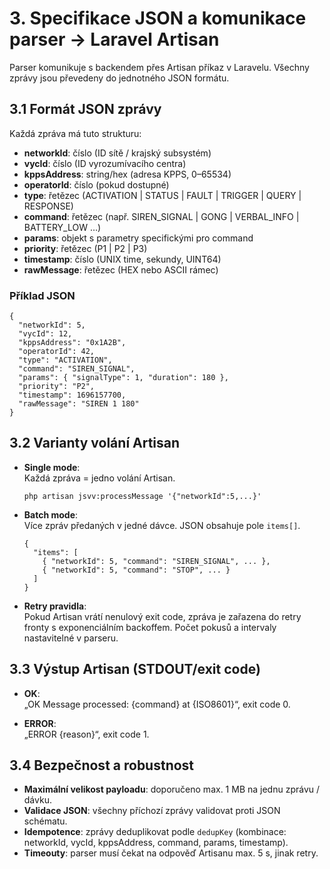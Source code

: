 # 3. Specifikace JSON a komunikace parser → Laravel Artisan

Parser komunikuje s backendem přes Artisan příkaz v Laravelu. Všechny zprávy jsou převedeny do jednotného JSON formátu.

## 3.1 Formát JSON zprávy

Každá zpráva má tuto strukturu:

- **networkId**: číslo (ID sítě / krajský subsystém)  
- **vycId**: číslo (ID vyrozumívacího centra)  
- **kppsAddress**: string/hex (adresa KPPS, 0–65534)  
- **operatorId**: číslo (pokud dostupné)  
- **type**: řetězec (ACTIVATION | STATUS | FAULT | TRIGGER | QUERY | RESPONSE)  
- **command**: řetězec (např. SIREN_SIGNAL | GONG | VERBAL_INFO | BATTERY_LOW …)  
- **params**: objekt s parametry specifickými pro command  
- **priority**: řetězec (P1 | P2 | P3)  
- **timestamp**: číslo (UNIX time, sekundy, UINT64)  
- **rawMessage**: řetězec (HEX nebo ASCII rámec)  

### Příklad JSON
```
{
  "networkId": 5,
  "vycId": 12,
  "kppsAddress": "0x1A2B",
  "operatorId": 42,
  "type": "ACTIVATION",
  "command": "SIREN_SIGNAL",
  "params": { "signalType": 1, "duration": 180 },
  "priority": "P2",
  "timestamp": 1696157700,
  "rawMessage": "SIREN 1 180"
}
```

## 3.2 Varianty volání Artisan

- **Single mode**:  
  Každá zpráva = jedno volání Artisan.  
  ```
  php artisan jsvv:processMessage '{"networkId":5,...}'
  ```

- **Batch mode**:  
  Více zpráv předaných v jedné dávce. JSON obsahuje pole `items[]`.  
  ```
  {
    "items": [
      { "networkId": 5, "command": "SIREN_SIGNAL", ... },
      { "networkId": 5, "command": "STOP", ... }
    ]
  }
  ```

- **Retry pravidla**:  
  Pokud Artisan vrátí nenulový exit code, zpráva je zařazena do retry fronty s exponenciálním backoffem. Počet pokusů a intervaly nastavitelné v parseru.  

## 3.3 Výstup Artisan (STDOUT/exit code)

- **OK**:  
  „OK Message processed: {command} at {ISO8601}“, exit code 0.  

- **ERROR**:  
  „ERROR {reason}“, exit code 1.  

## 3.4 Bezpečnost a robustnost

- **Maximální velikost payloadu**: doporučeno max. 1 MB na jednu zprávu / dávku.  
- **Validace JSON**: všechny příchozí zprávy validovat proti JSON schématu.  
- **Idempotence**: zprávy deduplikovat podle `dedupKey` (kombinace: networkId, vycId, kppsAddress, command, params, timestamp).  
- **Timeouty**: parser musí čekat na odpověď Artisanu max. 5 s, jinak retry.  

